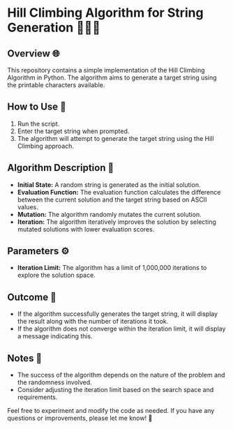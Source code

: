 # Hill Climbing Algorithm for String Generation 🧗‍♂️🔠

## Overview 🌐

This repository contains a simple implementation of the Hill Climbing Algorithm in Python. The algorithm aims to generate a target string using the printable characters available.

## How to Use 🚀

1. Run the script.
2. Enter the target string when prompted.
3. The algorithm will attempt to generate the target string using the Hill Climbing approach.

## Algorithm Description 🔄

- **Initial State:** A random string is generated as the initial solution.
- **Evaluation Function:** The evaluation function calculates the difference between the current solution and the target string based on ASCII values.
- **Mutation:** The algorithm randomly mutates the current solution.
- **Iteration:** The algorithm iteratively improves the solution by selecting mutated solutions with lower evaluation scores.

## Parameters ⚙️

- **Iteration Limit:** The algorithm has a limit of 1,000,000 iterations to explore the solution space.

## Outcome 🎯

- If the algorithm successfully generates the target string, it will display the result along with the number of iterations it took.
- If the algorithm does not converge within the iteration limit, it will display a message indicating this.

## Notes 📝

- The success of the algorithm depends on the nature of the problem and the randomness involved.
- Consider adjusting the iteration limit based on the search space and requirements.

Feel free to experiment and modify the code as needed. If you have any questions or improvements, please let me know! 🤖
